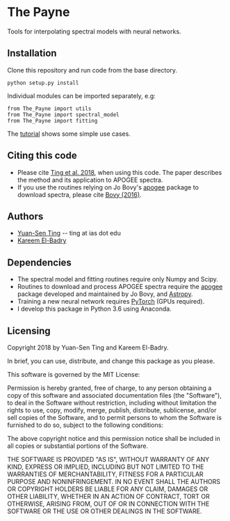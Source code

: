 # The Payne
Tools for interpolating spectral models with neural networks. 

## Installation 
Clone this repository and run code from the base directory.
```
python setup.py install
````

Individual modules can be imported separately, e.g:
```
from The_Payne import utils
from The_Payne import spectral_model
from The_Payne import fitting
```

The [tutorial](https://github.com/tingyuansen/The_Payne/blob/master/tutorial.ipynb) shows some simple use cases. 

## Citing this code
* Please cite [Ting et al. 2018](http://adsabs.harvard.edu/cgi-bin/bib_query?arXiv:1804.01530), when using this code. The paper describes the method and its application to APOGEE spectra.
* If you use the routines relying on Jo Bovy's [apogee](https://github.com/jobovy/apogee) package to download spectra, please cite [Bovy (2016)](http://adsabs.harvard.edu/cgi-bin/bib_query?arXiv:1510.06745).

## Authors
* [Yuan-Sen Ting](http://www.sns.ias.edu/~ting/) -- ting at ias dot edu
* [Kareem El-Badry](http://w.astro.berkeley.edu/~kelbadry/)

## Dependencies 
* The spectral model and fitting routines require only Numpy and Scipy.
* Routines to download and process APOGEE spectra require the [apogee](https://github.com/jobovy/apogee) package developed and maintained by Jo Bovy, and [Astropy](http://www.astropy.org/).
* Training a new neural network requires [PyTorch](http://pytorch.org/) (GPUs required).
* I develop this package in Python 3.6 using Anaconda.

## Licensing

Copyright 2018 by Yuan-Sen Ting and Kareem El-Badry.

In brief, you can use, distribute, and change this package as you please. 

This software is governed by the MIT License:

Permission is hereby granted, free of charge, to any person obtaining a copy
of this software and associated documentation files (the "Software"), to deal
in the Software without restriction, including without limitation the rights
to use, copy, modify, merge, publish, distribute, sublicense, and/or sell
copies of the Software, and to permit persons to whom the Software is
furnished to do so, subject to the following conditions:

The above copyright notice and this permission notice shall be included in
all copies or substantial portions of the Software.

THE SOFTWARE IS PROVIDED "AS IS", WITHOUT WARRANTY OF ANY KIND, EXPRESS OR
IMPLIED, INCLUDING BUT NOT LIMITED TO THE WARRANTIES OF MERCHANTABILITY,
FITNESS FOR A PARTICULAR PURPOSE AND NONINFRINGEMENT. IN NO EVENT SHALL THE
AUTHORS OR COPYRIGHT HOLDERS BE LIABLE FOR ANY CLAIM, DAMAGES OR OTHER
LIABILITY, WHETHER IN AN ACTION OF CONTRACT, TORT OR OTHERWISE, ARISING FROM,
OUT OF OR IN CONNECTION WITH THE SOFTWARE OR THE USE OR OTHER DEALINGS IN
THE SOFTWARE.
